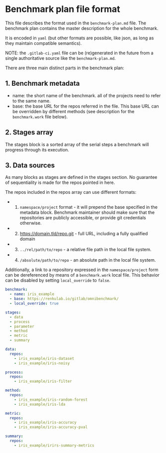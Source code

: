 # Benchmark plan file format

This file describes the format used in the `benchmark-plan.md` file. The
benchmark plan contains the master description for the whole benchmark.

It is encoded in `yaml` (but other formats are possible, like json, as long as
they maintain compatible semantics).

NOTE: the `.gitlab-ci.yaml` file can be (re)generated in the future from a
single authoritative source like the `benchmark-plan.md`.

There are three main distinct parts in the benchmark plan:

## 1. Benchmark metadata

- name: the short name of the benchmark. all of the projects need to refer to the same name. 
- base: the base URL for the repos referred in the file. This base URL can be
  overridden by different methods (see description for the `benchmark.work` file
  below).

## 2. Stages array

The stages block is a sorted array of the serial steps a benchmark will
progress through its execution.

## 3. Data sources

As many blocks as stages are defined in the stages section. No guarantee of
sequentiality is made for the repos pointed in here.

The repos included in the repos array can use different formats:

- 1. `namespace/project` format - it will prepend the base specified in the metadata
  block. Benchmark maintainer should make sure that the repositories are
  publicly accessible, or provide git credentials otherwise.
- 2. https://domain.tld/repo.git - full URL, including a fully qualified domain
- 3. `../rel/path/to/repo` - a relative file path in the local file system.
- 4. `/absolute/path/to/repo` - an absolute path in the local file system.

Additionally, a link to a repository expressed in the `namespace/project` form
can be dereferenced by means of a `benchmark.work` local file. This behavior can
be disabled by setting `local_override` to `false`.

```yaml
benchmark:
  - name: iris_example
  - base: https://renkulab.io/gitlab/omnibenchmark/
  - local_override: true

stages:
  - data
  - process
  - parameter
  - method
  - metric
  - summary

data:
  repos:
    - iris_example/iris-dataset
    - iris_example/iris-noisy

process:
  repos:
    - iris_example/iris-filter

method:
  repos:
    - iris_example/iris-random-forest
    - iris_example/iris-lda

metric:
  repos:
    - iris_example/iris-accuracy
    - iris_example/iris-accuracy-pval

summary:
  repos:
    - iris_example/irirs-summary-metrics
```
